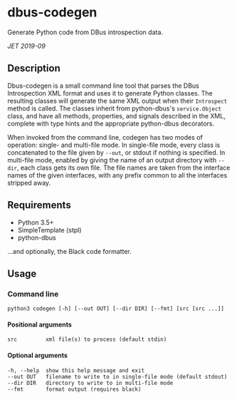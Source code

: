 dbus-codegen
============

Generate Python code from DBus introspection data.

*JET 2019-09*

Description
-----------

Dbus-codegen is a small command line tool that parses the DBus Introspection XML
format and uses it to generate Python classes. The resulting classes will generate
the same XML output when their `Introspect` method is called. The classes inherit
from python-dbus's `service.Object` class, and have all methods, properties, and
signals described in the XML, complete with type hints and the appropriate 
python-dbus decorators.

When invoked from the command line, codegen has two modes of operation: single-
and multi-file mode. In single-file mode, every class is concatenated to the
file given by `--out`, or stdout if nothing is specified. In multi-file mode,
enabled by giving the name of an output directory with `--dir`, each class gets
its own file. The file names are taken from the interface names of the given
interfaces, with any prefix common to all the interfaces stripped away.

Requirements
------------

* Python 3.5+
* SimpleTemplate (stpl)
* python-dbus

...and optionally, the Black code formatter.

Usage
-----

### Command line

	python3 codegen [-h] [--out OUT] [--dir DIR] [--fmt] [src [src ...]]


#### Positional arguments

    src         xml file(s) to process (default stdin)

#### Optional arguments

    -h, --help  show this help message and exit
    --out OUT   filename to write to in single-file mode (default stdout)
    --dir DIR   directory to write to in multi-file mode
    --fmt       format output (requires black)
